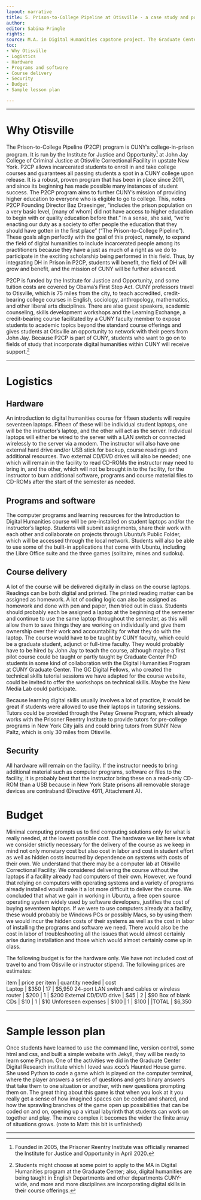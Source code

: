 ```yaml
---
layout: narrative
title: 5. Prison-to-College Pipeline at Otisville - a case study and possible proposal
author:
editor: Sabina Pringle
rights:
source: M.A. in Digital Humanities capstone project. The Graduate Center - CUNY. May 2020
toc:
- Why Otisville
- Logistics
- Hardware
- Programs and software
- Course delivery
- Security
- Budget
- Sample lesson plan

---
```


---
# Why Otisville

The Prison-to-College Pipeline (P2CP) program is CUNY’s college-in-prison program. It is run by the Institute for Justice and Opportunity[^1] at John Jay College of Criminal Justice at Otisville Correctional Facility in upstate New York.  P2CP allows incarcerated students to enroll in and take college courses and guarantees all passing students a spot in a CUNY college upon release. It is a robust, proven program that has been in place since 2011, and since its beginning has made possible many instances of student success. The P2CP program aims to further CUNY’s mission of providing higher education to everyone who is eligible to go to college. This, notes P2CP Founding Director Baz Draesinger, “includes the prison population on a very basic level, [many of whom] did not have access to higher education to begin with or quality education before that.” In a sense, she said, “we’re enacting our duty as a society to offer people the education that they should have gotten in the first place” (“The Prison-to-College Pipeline”). These goals align perfectly with the goal of this project, namely, to expand the field of digital humanities to include incarcerated people among its practitioners because they have a just as much of a right as we do to participate in the exciting scholarship being performed in this field. Thus, by integrating DH in Prison in P2CP, students will benefit, the field of DH will grow and benefit, and the mission of CUNY will be further advanced.

[^1]: Founded in 2005, the Prisoner Reentry Institute was officially renamed the Institute for Justice and Opportunity in April 2020.

P2CP is funded by the Institute for Justice and Opportunity, and some tuition costs are covered by Obama’s First Step Act. CUNY professors travel to Otisville, which is 75 miles from the city, to teach accredited, credit-bearing college courses in English, sociology, anthropology, mathematics, and other liberal arts disciplines. There are also guest speakers, academic counseling, skills development workshops and the Learning Exchange, a credit-bearing course facilitated by a CUNY faculty member to expose students to academic topics beyond the standard course offerings and gives students at Otisville an opportunity to network with their peers from John Jay. Because P2CP is part of CUNY, students who want to go on to fields of study that incorporate digital humanities within CUNY will receive support.[^2]

[^2]: Students might choose at some point to apply to the MA in Digital Humanities program at the Graduate Center; also, digital humanities are being taught in English Departments and other departments CUNY-wide, and more and more disciplines are incorporating digital skills in their course offerings.

---

# Logistics

## Hardware

An introduction to digital humanities course for fifteen students will require seventeen laptops. Fifteen of these will be individual student laptops, one will be the instructor’s laptop, and the other will act as the server. Individual laptops will either be wired to the server with a LAN switch or connected wirelessly to the server via a modem. The instructor will also have one external hard drive and/or USB stick for backup, course readings and additional resources. Two external CD/DVD drives will also be needed; one which will remain in the facility to read CD-ROMs the instructor may need to bring in, and the other, which will not be brought in to the facility, for the instructor to burn additional software, programs and course material files to CD-ROMs after the start of the semester as needed.

## Programs and software

The computer programs and learning resources for the Introduction to Digital Humanities course will be pre-installed on student laptops and/or the instructor’s laptop. Students will submit assignments, share their work with each other and collaborate on projects through Ubuntu’s Public Folder, which will be accessed through the local network. Students will also be able to use some of the built-in applications that come with Ubuntu, including the Libre Office suite and the three games (solitaire, mines and sudoku).

## Course delivery

A lot of the course will be delivered digitally in class on the course laptops. Readings can be both digital and printed. The printed reading matter can be assigned as homework. A lot of coding logic can also be assigned as homework and done with pen and paper, then tried out in class. Students should probably each be assigned a laptop at the beginning of the semester and continue to use the same laptop throughout the semester, as this will allow them to save things they are working on individually and give them ownership over their work and accountability for what they do with the laptop. The course would have to be taught by CUNY faculty, which could be a graduate student, adjunct or full-time faculty. They would probably have to be hired by John Jay to teach the course, although maybe a first pilot course could be taught or partly taught by Graduate Center PhD students in some kind of collaboration with the Digital Humanities Program at CUNY Graduate Center.  The GC Digital Fellows, who created the technical skills tutorial sessions we have adapted for the course website, could be invited to offer the workshops on technical skills. Maybe the New Media Lab could participate.

Because learning digital skills usually involves a lot of practice, it would be great if students were allowed to use their laptops in tutoring sessions. Tutors could be provided through the Petey Greene Program, which already works with the Prisoner Reentry Institute to provide tutors for pre-college programs in New York City jails and could bring tutors from SUNY New Paltz, which is only 30 miles from Otisville.

## Security

All hardware will remain on the facility. If the instructor needs to bring additional material such as computer programs, software or files to the facility, it is probably best that the instructor bring these on a read-only CD-ROM than a USB because in New York State prisons all removable storage devices are contraband (Directive 4911, Attachment A).  

# Budget

Minimal computing prompts us to find computing solutions only for what is really needed, at the lowest possible cost. The hardware we list here is what we consider strictly necessary for the delivery of the course as we keep in mind not only monetary cost but also cost in labor and cost in student effort as well as hidden costs incurred by dependence on systems with costs of their own. We understand that there may be a computer lab at Otisville Correctional Facility. We considered delivering the course without the laptops if a facility already had computers of their own. However, we found that relying on computers with operating systems and a variety of programs already installed would make it a lot more difficult to deliver the course. We concluded that what we gain in working in Ubuntu, a free open source operating system widely used by software developers, justifies the cost of buying seventeen laptops.  If we were to use computers already at a facility, these would probably be Windows PCs or possibly Macs, so by using them we would incur the hidden costs of their systems as well as the cost in labor of installing the programs and software we need. There would also be the cost in labor of troubleshooting all the issues that would almost certainly arise during installation and those which would almost certainly come up in class.

The following budget is for the hardware only. We have not included cost of travel to and from Otisville or instructor stipend. The following prices are estimates:

item	| price per item | quantity needed	| cost  
Laptop	| $350 |	17 |	$5,950
24-port LAN switch and cables or wireless router |	$200 |	1	| $200
External CD/DVD drive	| $45	| 2	 | $90
Box of blank CDs |	$10	| 1	| $10
Unforeseen expenses	| $100 |	1	| $100
		| |TOTAL |	$6,350

---

# Sample lesson plan

Once students have learned to use the command line, version control, some html and css, and built a simple website with Jekyll, they will be ready to learn some Python. One of the activities we did in the Graduate Center Digital Research institute which I loved was xxxx’s Haunted House game. She used Python to code a game which is played on the computer terminal, where the player answers a series of questions and gets binary answers that take them to one situation or another, with new questions prompting them on. The great thing about this game is that when you look at it you really get a sense of how imagined spaces can be coded and shared, and how the sprawling branches of the game open up possibilities that can be coded on and on, opening up a virtual labyrinth that students can work on together and play. The more complex it becomes the wider the finite array of situations grows. (note to Matt: this bit is unfinished)

---
